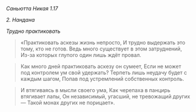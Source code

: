 *Саньютта Никая 1\.17*

*2\. Нандана*

*Трудно практиковать*

> «Практиковать аскезы жизнь непросто,
> И трудно выдержать это тому, кто не готов\.
> Ведь много существует в этом затруднений,
> Из\-за которых глупого один лишь ждёт провал\.

> Как много дней практиковать аскезу он сумеет,
> Если не может под контролем ум свой удержать?
> Терпеть лишь неудачу будет с каждым шагом,
> Попав под устремлений собственных контроль\.

> И втягиваясь в мысли своего ума,
> Как черепаха в панцирь втягивает лапы,
> Он независимый, угасший, не тревожащий других —
> Такой монах других не порицает»\.
